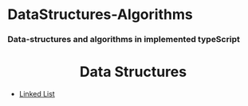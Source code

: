 # DataStructures-Algorithms

### Data-structures and algorithms in implemented typeScript

<h1 align="center">Data Structures</h1>

* [Linked List](src/dataStructures/LinkedList.ts)
